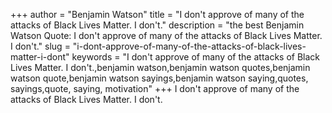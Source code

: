 +++
author = "Benjamin Watson"
title = "I don't approve of many of the attacks of Black Lives Matter. I don't."
description = "the best Benjamin Watson Quote: I don't approve of many of the attacks of Black Lives Matter. I don't."
slug = "i-dont-approve-of-many-of-the-attacks-of-black-lives-matter-i-dont"
keywords = "I don't approve of many of the attacks of Black Lives Matter. I don't.,benjamin watson,benjamin watson quotes,benjamin watson quote,benjamin watson sayings,benjamin watson saying,quotes, sayings,quote, saying, motivation"
+++
I don't approve of many of the attacks of Black Lives Matter. I don't.
